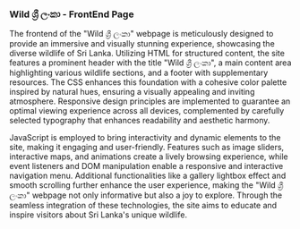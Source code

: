 ### Wild ශ්‍රී ලංකා - FrontEnd Page

The frontend of the "Wild ශ්‍රී ලංකා" webpage is meticulously designed to provide an immersive and visually stunning experience, showcasing the diverse wildlife of Sri Lanka. Utilizing HTML for structured content, the site features a prominent header with the title "Wild ශ්‍රී ලංකා", a main content area highlighting various wildlife sections, and a footer with supplementary resources. The CSS enhances this foundation with a cohesive color palette inspired by natural hues, ensuring a visually appealing and inviting atmosphere. Responsive design principles are implemented to guarantee an optimal viewing experience across all devices, complemented by carefully selected typography that enhances readability and aesthetic harmony.

JavaScript is employed to bring interactivity and dynamic elements to the site, making it engaging and user-friendly. Features such as image sliders, interactive maps, and animations create a lively browsing experience, while event listeners and DOM manipulation enable a responsive and interactive navigation menu. Additional functionalities like a gallery lightbox effect and smooth scrolling further enhance the user experience, making the "Wild ශ්‍රී ලංකා" webpage not only informative but also a joy to explore. Through the seamless integration of these technologies, the site aims to educate and inspire visitors about Sri Lanka's unique wildlife.

